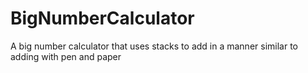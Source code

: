 # BigNumberCalculator
A big number calculator that uses stacks to add in a manner similar to adding with pen and paper

